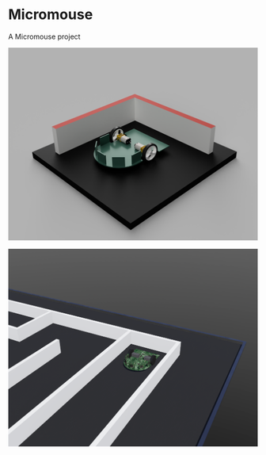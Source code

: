 # Micromouse
A Micromouse project

![Render](docs/images/micromouse_render-20200327.png)

![Render](docs/images/simulation-20200329.png)


